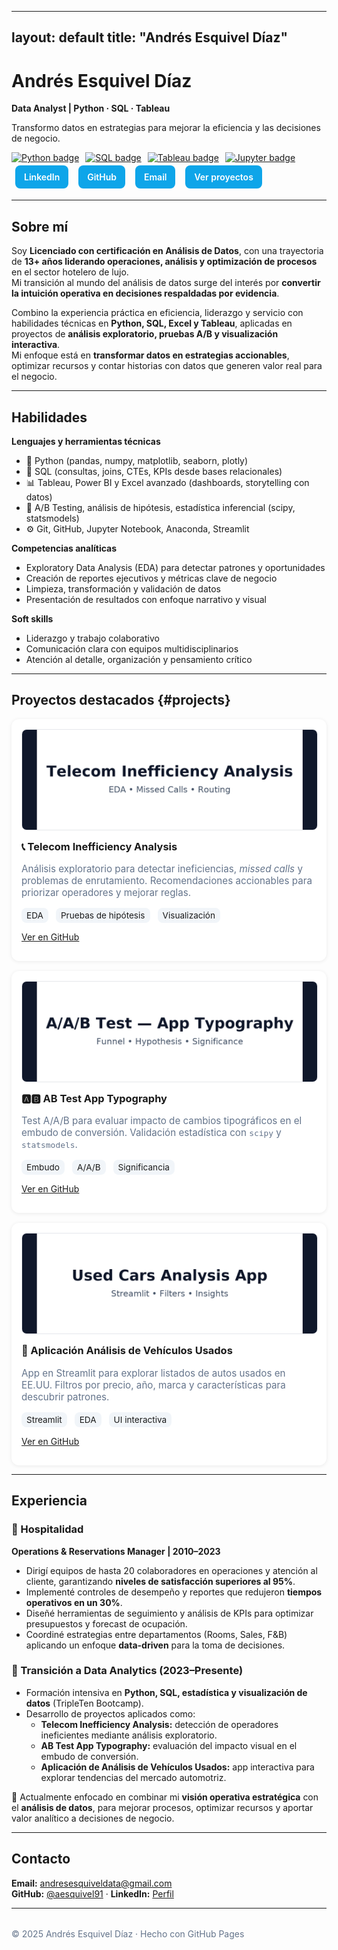 <link rel="icon" href="assets/img/favicon.png">

---
layout: default
title: "Andrés Esquivel Díaz"
---

<style>
/* ====== Quick styles para mejorar visuales ====== */

.badges a img { margin-right: 6px; }
.btn-row a {
  display:inline-block; padding:10px 14px; margin:4px 6px; border-radius:8px;
  text-decoration:none; font-weight:600; background:#0ea5e9; color:#fff;
}
.btn-row a:hover { background:#0284c7; }
.section { margin: 2.2rem 0; }
.grid {
  display:grid; gap:16px;
  grid-template-columns: repeat(auto-fit, minmax(260px, 1fr));
}
.card {
  background:#fff; border-radius:12px; padding:16px;
  box-shadow:0 1px 6px rgba(0,0,0,.08);
}
.card img.thumb {
  width:100%; height:160px; object-fit:cover; border-radius:8px; border:1px solid #e5e7eb;
}
.card h3 { margin-top:.8rem; }
.small { color:#64748b; font-size:.95rem; }
.kpis{ display:flex; gap:12px; flex-wrap:wrap; margin:.4rem 0 0; }
.kpi{ background:#f1f5f9; padding:4px 8px; border-radius:8px; font-size:.85rem; }
footer { margin-top: 2rem; color:#64748b; }
</style>

# Andrés Esquivel Díaz  
**Data Analyst | Python · SQL · Tableau**

Transformo datos en estrategias para mejorar la eficiencia y las decisiones de negocio.

<div class="badges">
  <a href="https://img.shields.io/badge/Python-3776AB?logo=python&logoColor=white"><img src="https://img.shields.io/badge/Python-3776AB?logo=python&logoColor=white" alt="Python badge"></a>
  <a href="https://img.shields.io/badge/SQL-316192?logo=postgresql&logoColor=white"><img src="https://img.shields.io/badge/SQL-316192?logo=postgresql&logoColor=white" alt="SQL badge"></a>
  <a href="https://img.shields.io/badge/Tableau-E97627?logo=tableau&logoColor=white"><img src="https://img.shields.io/badge/Tableau-E97627?logo=tableau&logoColor=white" alt="Tableau badge"></a>
  <a href="https://img.shields.io/badge/Jupyter-F37626?logo=jupyter&logoColor=white"><img src="https://img.shields.io/badge/Jupyter-F37626?logo=jupyter&logoColor=white" alt="Jupyter badge"></a>
</div>

<div class="btn-row">
  <a href="https://www.linkedin.com/in/andres-esquivel-diaz-08691337/" target="_blank">LinkedIn</a>
  <a href="https://github.com/aesquivel91" target="_blank">GitHub</a>
  <a href="mailto:andresesquiveldata@gmail.com">Email</a>
  <a href="#projects">Ver proyectos</a>
</div>

---

## Sobre mí

Soy **Licenciado con certificación en Análisis de Datos**, con una trayectoria de **13+ años liderando operaciones, análisis y optimización de procesos** en el sector hotelero de lujo.  
Mi transición al mundo del análisis de datos surge del interés por **convertir la intuición operativa en decisiones respaldadas por evidencia**.

Combino la experiencia práctica en eficiencia, liderazgo y servicio con habilidades técnicas en **Python, SQL, Excel y Tableau**, aplicadas en proyectos de **análisis exploratorio, pruebas A/B y visualización interactiva**.  
Mi enfoque está en **transformar datos en estrategias accionables**, optimizar recursos y contar historias con datos que generen valor real para el negocio.

---

## Habilidades

**Lenguajes y herramientas técnicas**
- 🐍 Python (pandas, numpy, matplotlib, seaborn, plotly)
- 💾 SQL (consultas, joins, CTEs, KPIs desde bases relacionales)
- 📊 Tableau, Power BI y Excel avanzado (dashboards, storytelling con datos)
- 🧠 A/B Testing, análisis de hipótesis, estadística inferencial (scipy, statsmodels)
- ⚙️ Git, GitHub, Jupyter Notebook, Anaconda, Streamlit

**Competencias analíticas**
- Exploratory Data Analysis (EDA) para detectar patrones y oportunidades  
- Creación de reportes ejecutivos y métricas clave de negocio  
- Limpieza, transformación y validación de datos  
- Presentación de resultados con enfoque narrativo y visual

**Soft skills**
- Liderazgo y trabajo colaborativo  
- Comunicación clara con equipos multidisciplinarios  
- Atención al detalle, organización y pensamiento crítico


---

## Proyectos destacados {#projects}

<div class="grid">

  <div class="card">
    <img class="thumb" src="assets/img/telecom.png" alt="Telecom project thumbnail">
    <h3>📞 Telecom Inefficiency Analysis</h3>
    <p class="small">
      Análisis exploratorio para detectar ineficiencias, <em>missed calls</em> y problemas de enrutamiento.  
      Recomendaciones accionables para priorizar operadores y mejorar reglas.
    </p>
    <div class="kpis">
      <div class="kpi">EDA</div>
      <div class="kpi">Pruebas de hipótesis</div>
      <div class="kpi">Visualización</div>
    </div>
    <p><a class="btn-row" href="https://github.com/aesquivel91/telecom-inefficiency-analysis" target="_blank"><span class="btn-row"><span class="btn">Ver en GitHub</span></span></a></p>
  </div>

  <div class="card">
    <img class="thumb" src="assets/img/abtest.png" alt="A/B typography thumbnail">
    <h3>🅰️🅱️ AB Test App Typography</h3>
    <p class="small">
      Test A/A/B para evaluar impacto de cambios tipográficos en el embudo de conversión.  
      Validación estadística con <code>scipy</code> y <code>statsmodels</code>.
    </p>
    <div class="kpis">
      <div class="kpi">Embudo</div>
      <div class="kpi">A/A/B</div>
      <div class="kpi">Significancia</div>
    </div>
    <p><a class="btn-row" href="https://github.com/aesquivel91/ab-test-app-typography" target="_blank"><span class="btn-row"><span class="btn">Ver en GitHub</span></span></a></p>
  </div>

  <div class="card">
    <img class="thumb" src="assets/img/cars.png" alt="Used cars app thumbnail">
    <h3>🚗 Aplicación Análisis de Vehículos Usados</h3>
    <p class="small">
      App en Streamlit para explorar listados de autos usados en EE.UU.  
      Filtros por precio, año, marca y características para descubrir patrones.
    </p>
    <div class="kpis">
      <div class="kpi">Streamlit</div>
      <div class="kpi">EDA</div>
      <div class="kpi">UI interactiva</div>
    </div>
    <p><a class="btn-row" href="https://github.com/aesquivel91/Aplicacion_Analisis_de_vehiculos_usados" target="_blank"><span class="btn-row"><span class="btn">Ver en GitHub</span></span></a></p>
  </div>

</div>

---

## Experiencia

### 🏨 Hospitalidad 
**Operations & Reservations Manager | 2010–2023**

- Dirigí equipos de hasta 20 colaboradores en operaciones y atención al cliente, garantizando **niveles de satisfacción superiores al 95%**.  
- Implementé controles de desempeño y reportes que redujeron **tiempos operativos en un 30%**.  
- Diseñé herramientas de seguimiento y análisis de KPIs para optimizar presupuestos y forecast de ocupación.  
- Coordiné estrategias entre departamentos (Rooms, Sales, F&B) aplicando un enfoque **data-driven** para la toma de decisiones.

### 🎯 Transición a Data Analytics (2023–Presente)
- Formación intensiva en **Python, SQL, estadística y visualización de datos** (TripleTen Bootcamp).  
- Desarrollo de proyectos aplicados como:
  - **Telecom Inefficiency Analysis:** detección de operadores ineficientes mediante análisis exploratorio.  
  - **AB Test App Typography:** evaluación del impacto visual en el embudo de conversión.  
  - **Aplicación de Análisis de Vehículos Usados:** app interactiva para explorar tendencias del mercado automotriz.

🚀 Actualmente enfocado en combinar mi **visión operativa estratégica** con el **análisis de datos**, para mejorar procesos, optimizar recursos y aportar valor analítico a decisiones de negocio.


---

## Contacto
**Email:** [andresesquiveldata@gmail.com](mailto:andresesquiveldata@gmail.com)  
**GitHub:** [@aesquivel91](https://github.com/aesquivel91) · **LinkedIn:** [Perfil](https://www.linkedin.com/in/andres-esquivel-diaz-08691337/)

---

<footer>© 2025 Andrés Esquivel Díaz · Hecho con GitHub Pages</footer>
